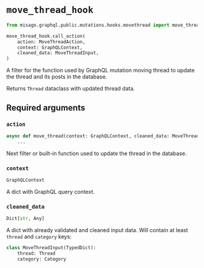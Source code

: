 # `move_thread_hook`

```python
from misago.graphql.public.mutations.hooks.movethread import move_thread_hook

move_thread_hook.call_action(
    action: MoveThreadAction,
    context: GraphQLContext,
    cleaned_data: MoveThreadInput,
)
```

A filter for the function used by GraphQL mutation moving thread to update the thread and its posts in the database.

Returns `Thread` dataclass with updated thread data.


## Required arguments

### `action`

```python
async def move_thread(context: GraphQLContext, cleaned_data: MoveThreadInput) -> Thread:
    ...
```

Next filter or built-in function used to update the thread in the database.


### `context`

```python
GraphQLContext
```

A dict with GraphQL query context.


### `cleaned_data`

```python
Dict[str, Any]
```

A dict with already validated and cleaned input data. Will contain at least `thread` and `category` keys:

```python
class MoveThreadInput(TypedDict):
    thread: Thread
    category: Category
```